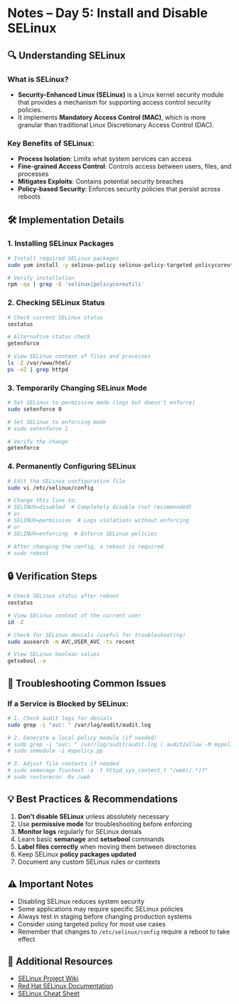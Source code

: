 # Notes – Day 5: Install and Disable SELinux

## 🔍 Understanding SELinux

### What is SELinux?
- **Security-Enhanced Linux (SELinux)** is a Linux kernel security module that provides a mechanism for supporting access control security policies.
- It implements **Mandatory Access Control (MAC)**, which is more granular than traditional Linux Discretionary Access Control (DAC).

### Key Benefits of SELinux:
- **Process Isolation**: Limits what system services can access
- **Fine-grained Access Control**: Controls access between users, files, and processes
- **Mitigates Exploits**: Contains potential security breaches
- **Policy-based Security**: Enforces security policies that persist across reboots

## 🛠 Implementation Details

### 1. Installing SELinux Packages
```bash
# Install required SELinux packages
sudo yum install -y selinux-policy selinux-policy-targeted policycoreutils

# Verify installation
rpm -qa | grep -E 'selinux|policycoreutils'
```

### 2. Checking SELinux Status
```bash
# Check current SELinux status
sestatus

# Alternative status check
getenforce

# View SELinux context of files and processes
ls -Z /var/www/html/
ps -eZ | grep httpd
```

### 3. Temporarily Changing SELinux Mode
```bash
# Set SELinux to permissive mode (logs but doesn't enforce)
sudo setenforce 0

# Set SELinux to enforcing mode
# sudo setenforce 1

# Verify the change
getenforce
```

### 4. Permanently Configuring SELinux
```bash
# Edit the SELinux configuration file
sudo vi /etc/selinux/config

# Change this line to:
# SELINUX=disabled  # Completely disable (not recommended)
# or
# SELINUX=permissive  # Logs violations without enforcing
# or
# SELINUX=enforcing  # Enforce SELinux policies

# After changing the config, a reboot is required
# sudo reboot
```

## 🔒 Verification Steps

```bash
# Check SELinux status after reboot
sestatus

# View SELinux context of the current user
id -Z

# Check for SELinux denials (useful for troubleshooting)
sudo ausearch -m AVC,USER_AVC -ts recent

# View SELinux boolean values
getsebool -a
```

## 🔄 Troubleshooting Common Issues

### If a Service is Blocked by SELinux:
```bash
# 1. Check audit logs for denials
sudo grep -i "avc: " /var/log/audit/audit.log

# 2. Generate a local policy module (if needed)
# sudo grep -i "avc: " /var/log/audit/audit.log | audit2allow -M mypolicy
# sudo semodule -i mypolicy.pp

# 3. Adjust file contexts if needed
# sudo semanage fcontext -a -t httpd_sys_content_t "/web(/.*)?"
# sudo restorecon -Rv /web
```

## 💡 Best Practices & Recommendations

1. **Don't disable SELinux** unless absolutely necessary
2. Use **permissive mode** for troubleshooting before enforcing
3. **Monitor logs** regularly for SELinux denials
4. Learn basic **semanage** and **setsebool** commands
5. **Label files correctly** when moving them between directories
6. Keep SELinux **policy packages updated**
7. Document any custom SELinux rules or contexts

## ⚠️ Important Notes

- Disabling SELinux reduces system security
- Some applications may require specific SELinux policies
- Always test in staging before changing production systems
- Consider using targeted policy for most use cases
- Remember that changes to `/etc/selinux/config` require a reboot to take effect

## 🔗 Additional Resources
- [SELinux Project Wiki](https://selinuxproject.org/)
- [Red Hat SELinux Documentation](https://access.redhat.com/documentation/en-us/red_hat_enterprise_linux/8/using-selinux/)
- [SELinux Cheat Sheet](https://danielmiessler.com/study/selinux/)
